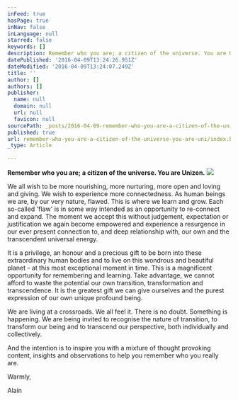 ```yaml
---
inFeed: true
hasPage: true
inNav: false
inLanguage: null
starred: false
keywords: []
description: Remember who you are; a citizen of the universe. You are Unizen.
datePublished: '2016-04-09T13:24:26.951Z'
dateModified: '2016-04-09T13:24:07.249Z'
title: ''
author: []
authors: []
publisher:
  name: null
  domain: null
  url: null
  favicon: null
sourcePath: _posts/2016-04-09-remember-who-you-are-a-citizen-of-the-universe-you-are-uni.md
published: true
url: remember-who-you-are-a-citizen-of-the-universe-you-are-uni/index.html
_type: Article

---
```

**Remember who you are; a citizen of the universe. You are Unizen.**
![](https://the-grid-user-content.s3-us-west-2.amazonaws.com/59029418-2ecb-413e-b146-21fdc240f3ed.png)

We all wish to be more nourishing, more nurturing, more open and loving and giving. We wish to experience more connectedness. As human beings we are, by our very nature, flawed. This is where we learn and grow. Each so-called 'flaw' is in some way intended as an opportunity to re-connect and expand. The moment we accept this without judgement, expectation or justification we again become empowered and experience a resurgence in our ever present connection to, and deep relationship with, our own and the transcendent universal energy.

It is a privilege, an honour and a precious gift to be born into these extraordinary human bodies and to live on this wondrous and beautiful planet - at this most exceptional moment in time. This is a magnificent opportunity for remembering and learning. Take advantage, we cannot afford to waste the potential our own transition, transformation and transcendence. It is the greatest gift we can give ourselves and the purest expression of our own unique profound being.

We are living at a crossroads. We all feel it. There is no doubt. Something is happening. We are being invited to recognise the nature of transition, to transform our being and to transcend our perspective, both individually and collectively.

And the intention is to inspire you with a mixture of thought provoking content, insights and observations to help you remember who you really are.

Warmly,

Alain